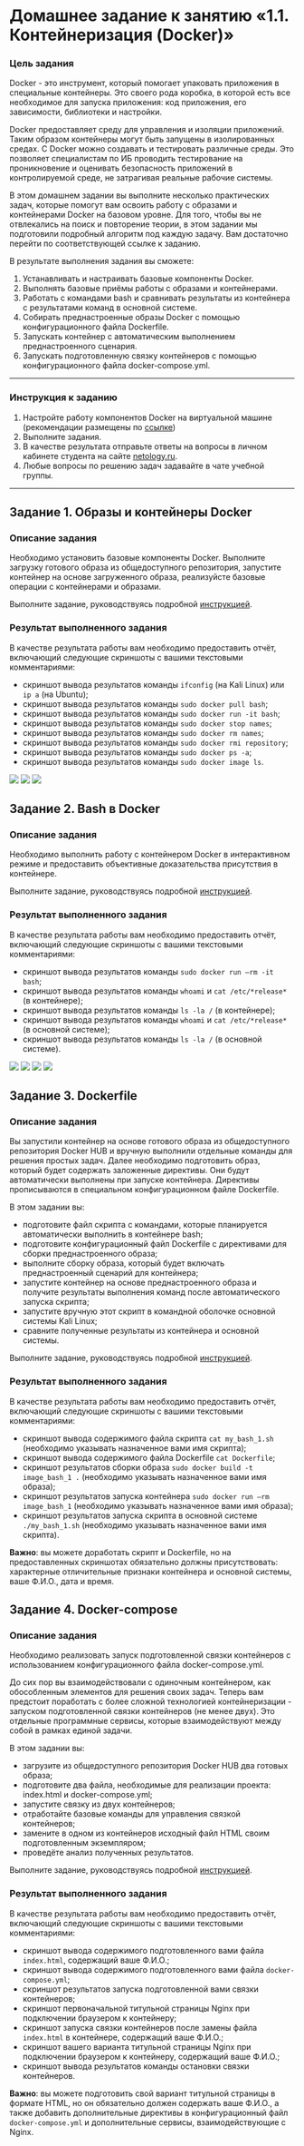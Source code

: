 # Домашнее задание к занятию «1.1. Контейнеризация (Docker)»

### Цель задания

Docker - это инструмент, который помогает упаковать приложения в специальные контейнеры. Это своего рода коробка, в которой есть все необходимое для запуска приложения: код приложения, его зависимости, библиотеки и настройки.

Docker предоставляет среду для управления и изоляции приложений. Таким образом контейнеры могут быть запущены в изолированных средах. С Docker можно создавать и тестировать различные среды. Это позволяет специалистам по ИБ проводить тестирование на проникновение и оценивать безопасность приложений в контролируемой среде, не затрагивая реальные рабочие системы.

В этом домашнем задании вы выполните несколько практических задач, которые помогут вам освоить работу с образами и контейнерами Docker на базовом уровне. Для того, чтобы вы не отвлекались на поиск и повторение теории, в этом задании мы подготовили подробный алгоритм под каждую задачу. Вам достаточно перейти по соответствующей ссылке к заданию.

В результате выполнения задания вы сможете:

1. Устанавливать и настраивать базовые компоненты Docker.
2. Выполнять базовые приёмы работы с образами и контейнерами.
3. Работать с командами bash и сравнивать результаты из контейнера с результатами команд в основной системе.
4. Собирать преднастроенные образы Docker с помощью конфигурационного файла Dockerfile.
5. Запускать контейнер с автоматическим выполнением преднастроенного сценария.
6. Запускать подготовленную связку контейнеров с помощью конфигурационного файла docker-compose.yml.

-----

### Инструкция к заданию

1. Настройте работу компонентов Docker на виртуальной машине (рекомендации размещены по [ссылке](https://github.com/netology-code/ibdev-homeworks/blob/master/01_docker_new/instr_linux.md))
2. Выполните задания.
3. В качестве результата отправьте ответы на вопросы в личном кабинете студента на сайте [netology.ru](https://netology.ru).
4. Любые вопросы по решению задач задавайте в чате учебной группы.

------

## Задание 1. Образы и контейнеры Docker

### Описание задания

Необходимо установить базовые компоненты Docker. Выполните загрузку готового образа из общедоступного репозитория, запустите контейнер на основе загруженного образа, реализуйсте базовые операции с контейнерами и образами.

Выполните задание, руководствуясь подробной [инструкцией](https://github.com/netology-code/ibdev-homeworks/blob/master/01_docker_new/task/docker.md).

### Результат выполненного задания

В качестве результата работы вам необходимо предоставить отчёт, включающий следующие скриншоты с вашими текстовыми комментариями:
- скриншот вывода результатов команды `ifconfig` (на Kali Linux) или `ip a` (на Ubuntu);
- скриншот вывода результатов команды `sudo docker pull bash`;
- скриншот вывода результатов команды `sudo docker run -it bash`;
- скриншот вывода результатов команды `sudo docker stop names`;
- скриншот вывода результатов команды `sudo docker rm names`;
- скриншот вывода результатов команды `sudo docker rmi repository`;
- скриншот вывода результатов команды `sudo docker ps -a`;
- скриншот вывода результатов команды `sudo docker image ls`.

![](./001.jpg)
![](./002.jpg)
![](./003.jpg)


## Задание 2. Bash в Docker

### Описание задания

Необходимо выполнить работу с контейнером Docker в интерактивном режиме и предоставить объективные доказательства присутствия в контейнере.

Выполните задание, руководствуясь подробной [инструкцией](https://github.com/netology-code/ibdev-homeworks/blob/master/01_docker_new/task/bash.md).

### Результат выполненного задания

В качестве результата работы вам необходимо предоставить отчёт, включающий следующие скриншоты с вашими текстовыми комментариями:
- скриншот вывода результатов команды `sudo docker run –rm -it bash`;
- скриншот вывода результатов команды `whoami` и `cat /etc/*release*` (в контейнере);
- скриншот вывода результатов команды `ls -la /` (в контейнере);
- скриншот вывода результатов команды `whoami` и `cat /etc/*release*` (в основной системе);
- скриншот вывода результатов команды `ls -la /` (в основной системе).

![](./011.jpg)
![](./012.jpg)
![](./013.jpg)
![](./014.jpg)



## Задание 3. Dockerfile

### Описание задания

Вы запустили контейнер на основе готового образа из общедоступного репозитория Docker HUB и вручную выполнили отдельные команды для решения простых задач. Далее необходимо подготовить образ, который будет содержать заложенные директивы. Они будут автоматически выполнены при запуске контейнера. Директивы прописываются в специальном конфигурационном файле Dockerfile.

В этом задании вы:
- подготовите файл скрипта с командами, которые планируется автоматически выполнить в контейнере bash;
- подготовите конфигурационный файл Dockerfile с директивами для сборки преднастроенного образа;
- выполните сборку образа, который будет включать преднастроенный сценарий для контейнера;
- запустите контейнер на основе преднастроенного образа и получите результаты выполнения команд после автоматического запуска скрипта;
- запустите вручную этот скрипт в командной оболочке основной системы Kali Linux;
- сравните полученные результаты из контейнера и основной системы.

Выполните задание, руководствуясь подробной [инструкцией](https://github.com/netology-code/ibdev-homeworks/blob/master/01_docker_new/task/dockerfile.md).

### Результат выполненного задания

В качестве результата работы вам необходимо предоставить отчёт, включающий следующие скриншоты с вашими текстовыми комментариями:
- скриншот вывода содержимого файла скрипта `cat my_bash_1.sh` (необходимо указывать назначенное вами имя скрипта);
- скриншот вывода содержимого файла Dockerfile `cat Dockerfile`;
- скриншот результатов сборки образа `sudo docker build -t image_bash_1 .` (необходимо указывать назначенное вами имя образа);
- скриншот результатов запуска контейнера `sudo docker run –rm image_bash_1` (необходимо указывать назначенное вами имя образа);
- скриншот результатов запуска скрипта в основной системе `./my_bash_1.sh` (необходимо указывать назначенное вами имя скрипта).

**Важно**: вы можете доработать скрипт и Dockerfile, но на предоставленных скриншотах обязательно должны присутствовать: характерные отличительные признаки контейнера и основной системы, ваше Ф.И.О., дата и время.

## Задание 4. Docker-compose

### Описание задания

Необходимо реализовать запуск подготовленной связки контейнеров с использованием конфигурационного файла docker-compose.yml.

До сих пор вы взаимодействовали с одиночным контейнером, как обособленным элементов для решения своих задач. Теперь вам предстоит поработать с более сложной технологией контейнеризации - запуском подготовленной связки контейнеров (не менее двух). Это отдельные программные сервисы, которые взаимодействуют между собой в рамках единой задачи. 

В этом задании вы:
- загрузите из общедоступного репозитория Docker HUB два готовых образа;
- подготовите два файла, необходимые для реализации проекта: index.html и docker-compose.yml;
- запустите связку из двух контейнеров;
- отработайте базовые команды для управления связкой контейнеров;
- замените в одном из контейнеров исходный файл HTML своим подготовленным экземпляром;
- проведёте анализ полученных результатов.

Выполните задание, руководствуясь подробной [инструкцией](https://github.com/netology-code/ibdev-homeworks/blob/master/01_docker_new/task/dockercompose.md).

### Результат выполненного задания

В качестве результата работы вам необходимо предоставить отчёт, включающий следующие скриншоты с вашими текстовыми комментариями:
- скриншот вывода содержимого подготовленного вами файла `index.html`, содержащий ваше Ф.И.О.;
- скриншот вывода содержимого подготовленного вами файла `docker-compose.yml`;
- скриншот результатов запуска подготовленной вами связки контейнеров;
- скриншот первоначальной титульной страницы Nginx при подключении браузером к контейнеру;
- скриншот запуска связки контейнеров после замены файла `index.html` в контейнере, содержащий ваше Ф.И.О.;
- скриншот вашего варианта титульной страницы Nginx при подключении браузером к контейнеру, содержащий ваше Ф.И.О.;
- скриншот вывода результатов команды остановки связки контейнеров.

**Важно**: вы можете подготовить свой вариант титульной страницы в формате HTML, но он обязательно должен содержать ваше Ф.И.О., а также добавить дополнительные директивы в конфигурационный файл `docker-compose.yml` и дополнительные сервисы, взаимодействующие с Nginx.
